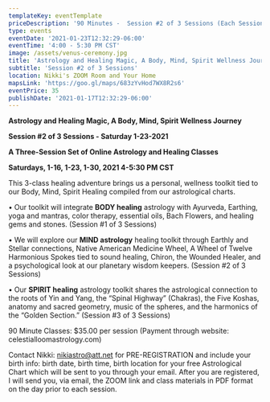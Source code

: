 ```yaml
---
templateKey: eventTemplate
priceDescription: '90 Minutes -  Session #2 of 3 Sessions (Each Session $35)'
type: events
eventDate: '2021-01-23T12:32:29-06:00'
eventTime: '4:00 - 5:30 PM CST'
image: /assets/venus-ceremony.jpg
title: 'Astrology and Healing Magic, A Body, Mind, Spirit Wellness Journey'
subtitle: 'Session #2 of 3 Sessions'
location: Nikki's ZOOM Room and Your Home
mapsLink: 'https://goo.gl/maps/683zYvHod7WX8R2s6'
eventPrice: 35
publishDate: '2021-01-17T12:32:29-06:00'
---
```

**Astrology and Healing Magic, A Body, Mind, Spirit Wellness Journey**

**Session #2 of 3 Sessions  - Saturday 1-23-2021**

**A Three-Session Set of Online Astrology and Healing Classes**

**Saturdays, 1-16, 1-23, 1-30, 2021   4-5:30 PM CST** 

This 3-class healing adventure brings us a personal, wellness toolkit tied to our Body, Mind, Spirit Healing compiled from our astrological charts.  

•	Our toolkit will integrate **BODY healing** astrology with Ayurveda, Earthing, yoga and mantras, color therapy, essential oils, Bach Flowers, and healing gems and stones.  (Session #1 of 3 Sessions)

•	We will explore our **MIND astrology** healing toolkit through Earthly and Stellar connections, Native American Medicine Wheel, A Wheel of Twelve Harmonious Spokes tied to sound healing, Chiron, the Wounded Healer, and a psychological look at our planetary wisdom keepers. (Session #2 of 3 Sessions)

•	Our **SPIRIT healing** astrology toolkit shares the astrological connection to the roots of Yin and Yang, the “Spinal Highway” (Chakras), the Five Koshas, anatomy and sacred geometry, music of the spheres, and the harmonics of the “Golden Section.”  (Session #3 of 3 Sessions)

90 Minute Classes: $35.00 per session  (Payment through website: celestialloomastrology.com)

Contact Nikki: nikiastro@att.net for PRE-REGISTRATION and include your birth info: birth date, birth time, birth location for your free Astrological Chart which will be sent to you through your email.  After you are registered, I will send you, via email, the ZOOM link and class materials in PDF format on the day prior to each session.
